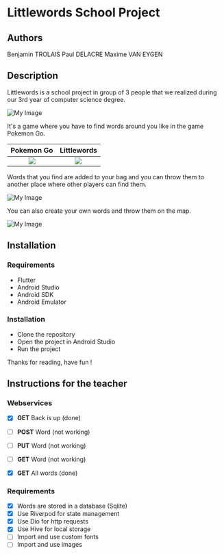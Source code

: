 # Littlewords School Project

## Authors

Benjamin TROLAIS
Paul DELACRE
Maxime VAN EYGEN

## Description

Littlewords is a school project in group of 3 people that we realized during our 3rd year of computer science degree.

![My Image](./github/images/iutlittoral-logo.jpg "IUT Littoral Côte d'Opale")

It's a game where you have to find words around you like in the game Pokemon Go.

|               Pokemon Go               |               Littlewords                |
| :------------------------------------: | :--------------------------------------: |
| ![](./github/images/map-pokemongo.png) | ![](./github/images/map-littlewords.png) |

Words that you find are added to your bag and you can throw them to another place where other players can find them.

![My Image](./github/images/bag.png "Bag")

You can also create your own words and throw them on the map.

![My Image](./github/images/create.png "Create")

## Installation

### Requirements

- Flutter
- Android Studio
- Android SDK
- Android Emulator

### Installation

- Clone the repository
- Open the project in Android Studio
- Run the project

Thanks for reading, have fun !

## Instructions for the teacher

### Webservices

- [x] **GET** Back is up (done)

- [ ] **POST** Word (not working)

- [ ] **PUT** Word (not working)

- [ ] **GET** Word (not working)

- [x] **GET** All words (done)

### Requirements

- [x] Words are stored in a database (Sqlite)
- [x] Use Riverpod for state management
- [x] Use Dio for http requests
- [x] Use Hive for local storage
- [ ] Import and use custom fonts
- [ ] Import and use images
